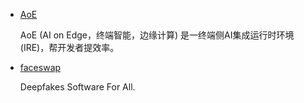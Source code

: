 * [AoE](https://github.com/didi/AoE)

    AoE (AI on Edge，终端智能，边缘计算) 是一终端侧AI集成运行时环境 (IRE)，帮开发者提效率。
* [faceswap](https://github.com/deepfakes/faceswap)

    Deepfakes Software For All.